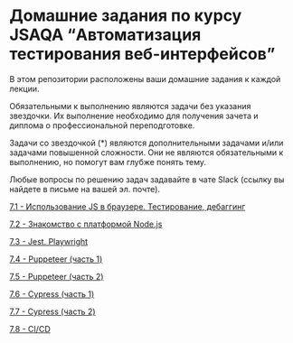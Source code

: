 # Домашние задания по курсу JSAQA “Автоматизация тестирования веб-интерфейсов”

В этом репозитории расположены ваши домашние задания к каждой лекции.

Обязательными к выполнению являются задачи без указания звездочки. Их выполнение необходимо для получения зачета и диплома о профессиональной переподготовке.

Задачи со звездочкой (*) являются дополнительными задачами и/или задачами повышенной сложности. Они не являются обязательными к выполнению, но помогут вам глубже понять тему.

Любые вопросы по решению задач задавайте в чате Slack (ссылку вы найдете в письме на вашей эл. почте).

[7.1 - Использование JS в браузере. Тестирование, дебаггинг](https://github.com/netology-code/jsaqa-homeworks/blob/main/7-01.md)

[7.2 - Знакомство с платформой Node.js ](https://github.com/netology-code/jsaqa-homeworks/blob/main/7-02.md)

[7.3 - Jest. Playwright](https://github.com/netology-code/jsaqa-homeworks/blob/main/7-03.md)

[7.4 - Puppeteer (часть 1)](https://github.com/netology-code/jsaqa-homeworks/blob/main/7-04.md)

[7.5 - Puppeteer (часть 2)]()

[7.6 - Cypress (часть 1)]()

[7.7 - Cypress (часть 2)]()

[7.8 - CI/СD]()
